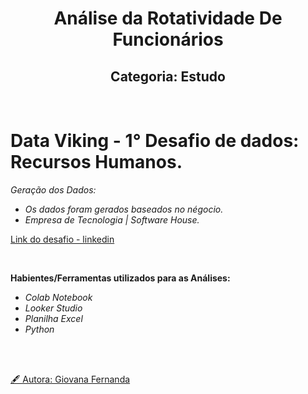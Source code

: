 <div align="center">
   <h1>Análise da Rotatividade De Funcionários</h1>
  <h2>Categoria: Estudo</h2>
</div>

<br>

# **Data Viking - 1° Desafio de dados: Recursos Humanos.**

*Geração dos Dados:*

*  *Os dados foram gerados baseados no négocio.*
*   *Empresa de Tecnologia | Software House.*

[Link do desafio - linkedin](https://www.linkedin.com/posts/data-viking_1%C2%BA-desafio-de-dados-by-data-viking-activity-7195747152193581056-WPrF?utm_source=share&utm_medium=member_desktop)

<br>

**Habientes/Ferramentas utilizados para as Análises:**
* *Colab Notebook*
* *Looker Studio*
* *Planilha Excel*
* *Python*

<br>
<br>

[🖋 Autora: Giovana Fernanda](https://github.com/GiovanaMerces)
   
